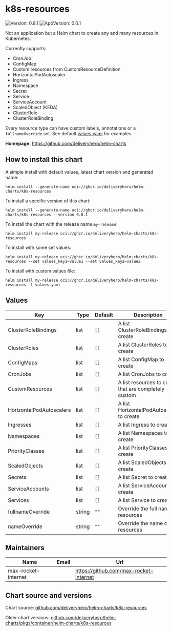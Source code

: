 # k8s-resources

![Version: 0.8.1](https://img.shields.io/badge/Version-0.8.1-informational?style=flat-square) ![AppVersion: 0.0.1](https://img.shields.io/badge/AppVersion-0.0.1-informational?style=flat-square)

Not an application but a Helm chart to create any and many resources in Kubernetes.

Currently supports:

- CronJob
- ConfigMap
- Custom resources from CustomResourceDefinition
- HorizontalPodAutoscaler
- Ingress
- Namespace
- Secret
- Service
- ServiceAccount
- ScaledObject (KEDA)
- ClusterRole
- ClusterRoleBinding

Every resource type can have custom labels, annotations or a `fullnameOverride` set. See default [values.yaml](https://github.com/deliveryhero/helm-charts/blob/master/stable/k8s-resources/values.yaml) for examples.

**Homepage:** <https://github.com/deliveryhero/helm-charts>

## How to install this chart

A simple install with default values, latest chart version and generated name:

```console
helm install --generate-name oci://ghcr.io/deliveryhero/helm-charts/k8s-resources
```

To install a specific version of this chart:

```console
helm install --generate-name oci://ghcr.io/deliveryhero/helm-charts/k8s-resources --version 0.8.1
```

To install the chart with the release name `my-release`:

```console
helm install my-release oci://ghcr.io/deliveryhero/helm-charts/k8s-resources
```

To install with some set values:

```console
helm install my-release oci://ghcr.io/deliveryhero/helm-charts/k8s-resources --set values_key1=value1 --set values_key2=value2
```

To install with custom values file:

```console
helm install my-release oci://ghcr.io/deliveryhero/helm-charts/k8s-resources -f values.yaml
```

## Values

| Key | Type | Default | Description |
|-----|------|---------|-------------|
| ClusterRoleBindings | list | `[]` | A list ClusterRoleBindings to create |
| ClusterRoles | list | `[]` | A list ClusterRoles to create |
| ConfigMaps | list | `[]` | A list ConfigMap to create |
| CronJobs | list | `[]` | A list CronJobs to create |
| CustomResources | list | `[]` | A list resources to create that are completely custom |
| HorizontalPodAutoscalers | list | `[]` | A list HorizontalPodAutoscaler to create |
| Ingresses | list | `[]` | A list Ingress to create |
| Namespaces | list | `[]` | A list Namespaces to create |
| PriorityClasses | list | `[]` | A list PriorityClasses to create |
| ScaledObjects | list | `[]` | A list ScaledObjects to create |
| Secrets | list | `[]` | A list Secret to create |
| ServiceAccounts | list | `[]` | A list ServiceAccount to create |
| Services | list | `[]` | A list Service to create |
| fullnameOverride | string | `""` | Override the full name of resources |
| nameOverride | string | `""` | Override the name of resources |

## Maintainers

| Name | Email | Url |
| ---- | ------ | --- |
| max-rocket-internet |  | <https://github.com/max-rocket-internet> |

## Chart source and versions

Chart source: [github.com/deliveryhero/helm-charts/k8s-resources](https://github.com/deliveryhero/helm-charts/tree/master/stable/k8s-resources)

Older chart versions: [github.com/deliveryhero/helm-charts/pkgs/container/helm-charts/k8s-resources](https://github.com/deliveryhero/helm-charts/pkgs/container/helm-charts%2Fk8s-resources)

